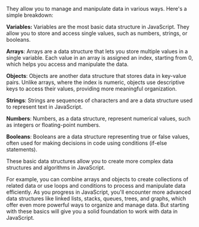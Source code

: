 They allow you to manage and manipulate data in various ways. Here's a simple breakdown:

**Variables:** Variables are the most basic data structure in JavaScript. They allow you to store and access single values, such as numbers, strings, or booleans.

**Arrays**: Arrays are a data structure that lets you store multiple values in a single variable. Each value in an array is assigned an index, starting from 0, which helps you access and manipulate the data.

**Objects**: Objects are another data structure that stores data in key-value pairs. Unlike arrays, where the index is numeric, objects use descriptive keys to access their values, providing more meaningful organization.

**Strings**: Strings are sequences of characters and are a data structure used to represent text in JavaScript.

**Numbers**: Numbers, as a data structure, represent numerical values, such as integers or floating-point numbers.

**Booleans**: Booleans are a data structure representing true or false values, often used for making decisions in code using conditions (if-else statements).

These basic data structures allow you to create more complex data structures and algorithms in JavaScript. 

For example, you can combine arrays and objects to create collections of related data or use loops and conditions to process and manipulate data efficiently. As you progress in JavaScript, you'll encounter more advanced data structures like linked lists, stacks, queues, trees, and graphs, which offer even more powerful ways to organize and manage data. But starting with these basics will give you a solid foundation to work with data in JavaScript.